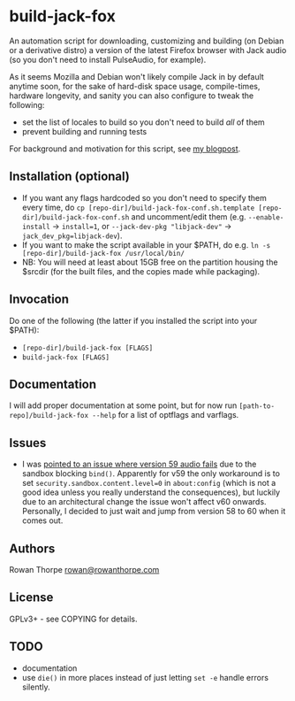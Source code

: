 build-jack-fox
==============

An automation script for downloading, customizing and building (on Debian or a derivative distro) a version of the latest
Firefox browser with Jack audio (so you don't need to install PulseAudio, for example).

As it seems Mozilla and Debian won't likely compile Jack in by default anytime soon, for the sake of hard-disk space usage,
compile-times, hardware longevity, and sanity you can also configure to tweak the following:

* set the list of locales to build so you don't need to build *all* of them
* prevent building and running tests

For background and motivation for this script, see
[my blogpost](http://blog.rowanthorpe.com/2017/12/17/firefox-without-pulseaudio-in-debian.html).

Installation (optional)
-----------------------

* If you want any flags hardcoded so you don't need to specify them every time, do
  `cp [repo-dir]/build-jack-fox-conf.sh.template [repo-dir]/build-jack-fox-conf.sh` and uncomment/edit them (e.g.
  `--enable-install` -> `install=1`, or `--jack-dev-pkg "libjack-dev"` -> `jack_dev_pkg=libjack-dev`).
* If you want to make the script available in your $PATH, do e.g. `ln -s [repo-dir]/build-jack-fox /usr/local/bin/`
* NB: You will need at least about 15GB free on the partition housing the $srcdir (for the built files, and the copies
  made while packaging).

Invocation
----------

Do one of the following (the latter if you installed the script into your $PATH):

* `[repo-dir]/build-jack-fox [FLAGS]`
* `build-jack-fox [FLAGS]`

Documentation
-------------

I will add proper documentation at some point, but for now run `[path-to-repo]/build-jack-fox --help` for a list of
optflags and varflags.

Issues
------

* I was [pointed to an issue where version 59 audio fails](https://twitter.com/malkavianbilbao/status/974698569331625984) due to the sandbox
  blocking `bind()`. Apparently for v59 the only workaround is to set `security.sandbox.content.level=0` in `about:config` (which is not a good
  idea unless you really understand the consequences), but luckily due to an architectural change the issue won't affect v60 onwards. Personally,
  I decided to just wait and jump from version 58 to 60 when it comes out.

Authors
-------

Rowan Thorpe <rowan@rowanthorpe.com>

License
-------

GPLv3+ - see COPYING for details.

TODO
----

* documentation
* use `die()` in more places instead of just letting `set -e` handle errors silently.
